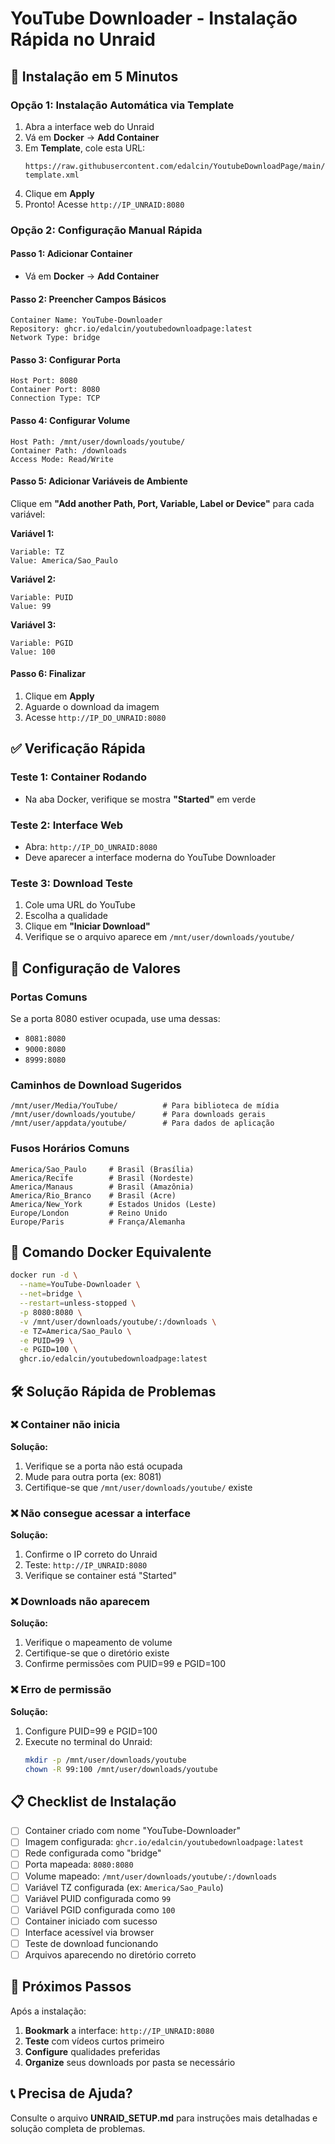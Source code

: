 # YouTube Downloader - Instalação Rápida no Unraid

## 🚀 Instalação em 5 Minutos

### Opção 1: Instalação Automática via Template
1. Abra a interface web do Unraid
2. Vá em **Docker** → **Add Container**
3. Em **Template**, cole esta URL:
   ```
   https://raw.githubusercontent.com/edalcin/YoutubeDownloadPage/main/unraid-template.xml
   ```
4. Clique em **Apply**
5. Pronto! Acesse `http://IP_UNRAID:8080`

### Opção 2: Configuração Manual Rápida

#### Passo 1: Adicionar Container
- Vá em **Docker** → **Add Container**

#### Passo 2: Preencher Campos Básicos
```
Container Name: YouTube-Downloader
Repository: ghcr.io/edalcin/youtubedownloadpage:latest
Network Type: bridge
```

#### Passo 3: Configurar Porta
```
Host Port: 8080
Container Port: 8080
Connection Type: TCP
```

#### Passo 4: Configurar Volume
```
Host Path: /mnt/user/downloads/youtube/
Container Path: /downloads
Access Mode: Read/Write
```

#### Passo 5: Adicionar Variáveis de Ambiente
Clique em **"Add another Path, Port, Variable, Label or Device"** para cada variável:

**Variável 1:**
```
Variable: TZ
Value: America/Sao_Paulo
```

**Variável 2:**
```
Variable: PUID
Value: 99
```

**Variável 3:**
```
Variable: PGID
Value: 100
```

#### Passo 6: Finalizar
1. Clique em **Apply**
2. Aguarde o download da imagem
3. Acesse `http://IP_DO_UNRAID:8080`

## ✅ Verificação Rápida

### Teste 1: Container Rodando
- Na aba Docker, verifique se mostra **"Started"** em verde

### Teste 2: Interface Web
- Abra: `http://IP_DO_UNRAID:8080`
- Deve aparecer a interface moderna do YouTube Downloader

### Teste 3: Download Teste
1. Cole uma URL do YouTube
2. Escolha a qualidade
3. Clique em **"Iniciar Download"**
4. Verifique se o arquivo aparece em `/mnt/user/downloads/youtube/`

## 🔧 Configuração de Valores

### Portas Comuns
Se a porta 8080 estiver ocupada, use uma dessas:
- `8081:8080`
- `9000:8080`
- `8999:8080`

### Caminhos de Download Sugeridos
```
/mnt/user/Media/YouTube/          # Para biblioteca de mídia
/mnt/user/downloads/youtube/      # Para downloads gerais
/mnt/user/appdata/youtube/        # Para dados de aplicação
```

### Fusos Horários Comuns
```
America/Sao_Paulo     # Brasil (Brasília)
America/Recife        # Brasil (Nordeste)
America/Manaus        # Brasil (Amazônia)
America/Rio_Branco    # Brasil (Acre)
America/New_York      # Estados Unidos (Leste)
Europe/London         # Reino Unido
Europe/Paris          # França/Alemanha
```

## 📱 Comando Docker Equivalente
```bash
docker run -d \
  --name=YouTube-Downloader \
  --net=bridge \
  --restart=unless-stopped \
  -p 8080:8080 \
  -v /mnt/user/downloads/youtube/:/downloads \
  -e TZ=America/Sao_Paulo \
  -e PUID=99 \
  -e PGID=100 \
  ghcr.io/edalcin/youtubedownloadpage:latest
```

## 🛠️ Solução Rápida de Problemas

### ❌ Container não inicia
**Solução:**
1. Verifique se a porta não está ocupada
2. Mude para outra porta (ex: 8081)
3. Certifique-se que `/mnt/user/downloads/youtube/` existe

### ❌ Não consegue acessar a interface
**Solução:**
1. Confirme o IP correto do Unraid
2. Teste: `http://IP_UNRAID:8080`
3. Verifique se container está "Started"

### ❌ Downloads não aparecem
**Solução:**
1. Verifique o mapeamento de volume
2. Certifique-se que o diretório existe
3. Confirme permissões com PUID=99 e PGID=100

### ❌ Erro de permissão
**Solução:**
1. Configure PUID=99 e PGID=100
2. Execute no terminal do Unraid:
   ```bash
   mkdir -p /mnt/user/downloads/youtube
   chown -R 99:100 /mnt/user/downloads/youtube
   ```

## 📋 Checklist de Instalação

- [ ] Container criado com nome "YouTube-Downloader"
- [ ] Imagem configurada: `ghcr.io/edalcin/youtubedownloadpage:latest`
- [ ] Rede configurada como "bridge"
- [ ] Porta mapeada: `8080:8080`
- [ ] Volume mapeado: `/mnt/user/downloads/youtube/:/downloads`
- [ ] Variável TZ configurada (ex: `America/Sao_Paulo`)
- [ ] Variável PUID configurada como `99`
- [ ] Variável PGID configurada como `100`
- [ ] Container iniciado com sucesso
- [ ] Interface acessível via browser
- [ ] Teste de download funcionando
- [ ] Arquivos aparecendo no diretório correto

## 🎯 Próximos Passos

Após a instalação:
1. **Bookmark** a interface: `http://IP_UNRAID:8080`
2. **Teste** com vídeos curtos primeiro
3. **Configure** qualidades preferidas
4. **Organize** seus downloads por pasta se necessário

## 📞 Precisa de Ajuda?

Consulte o arquivo **UNRAID_SETUP.md** para instruções mais detalhadas e solução completa de problemas.